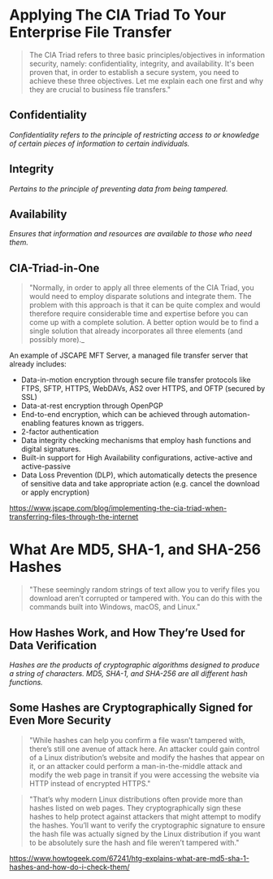 # Applying The CIA Triad To Your Enterprise File Transfer

> The CIA Triad refers to three basic principles/objectives in information security, namely: confidentiality, integrity, and availability.
It's been proven that, in order to establish a secure system, you need to achieve these three objectives. Let me explain each one first and
why they are crucial to business file transfers."

## Confidentiality
 _Confidentiality refers to the principle of restricting access to or knowledge of certain pieces of information to certain individuals._
 
 
## Integrity
_Pertains to the principle of preventing data from being tampered._

## Availability
_Ensures that information and resources are available to those who need them._

## CIA-Triad-in-One
> "Normally, in order to apply all three elements of the CIA Triad, you would need to employ disparate solutions and integrate them. The problem
with this approach is that it can be quite complex and would therefore require considerable time and expertise before you can come up with a complete
solution. A better option would be to find a single solution that already incorporates all three elements (and possibly more)._

An example of JSCAPE MFT Server, a managed file transfer server that already includes:

* Data-in-motion encryption through secure file transfer protocols like FTPS, SFTP, HTTPS, WebDAVs, AS2 over HTTPS, and OFTP (secured by SSL)  
* Data-at-rest encryption through OpenPGP   
* End-to-end encryption, which can be achieved through automation-enabling features known as triggers.   
* 2-factor authentication  
* Data integrity checking mechanisms that employ hash functions and digital signatures.  
* Built-in support for High Availability configurations, active-active and active-passive  
* Data Loss Prevention (DLP), which automatically detects the presence of sensitive data and take appropriate action (e.g. cancel the download or apply encryption)  

https://www.jscape.com/blog/implementing-the-cia-triad-when-transferring-files-through-the-internet

# What Are MD5, SHA-1, and SHA-256 Hashes

> "These seemingly random strings of text allow you to verify files you download aren’t corrupted or tampered with. You can do this with the commands built into Windows, macOS, and Linux."

## How Hashes Work, and How They’re Used for Data Verification

_Hashes are the products of cryptographic algorithms designed to produce a string of characters. MD5, SHA-1, and SHA-256 are all different hash functions._

## Some Hashes are Cryptographically Signed for Even More Security

> "While hashes can help you confirm a file wasn’t tampered with, there’s still one avenue of attack here. An attacker could gain control of a Linux distribution’s website and modify the hashes that appear on it, or an attacker could perform a man-in-the-middle attack and modify the web page in transit if you were accessing the website via HTTP instead of encrypted HTTPS."

> "That’s why modern Linux distributions often provide more than hashes listed on web pages. They cryptographically sign these hashes to help protect against attackers that might attempt to modify the hashes. You’ll want to verify the cryptographic signature to ensure the hash file was actually signed by the Linux distribution if you want to be absolutely sure the hash and file weren’t tampered with." 

https://www.howtogeek.com/67241/htg-explains-what-are-md5-sha-1-hashes-and-how-do-i-check-them/

